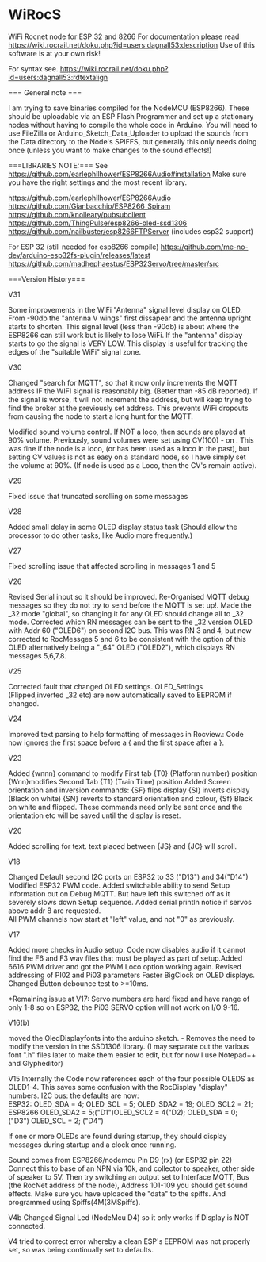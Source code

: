 # WiRocS

WiFi Rocnet node for ESP 32 and 8266
For documentation please read https://wiki.rocrail.net/doku.php?id=users:dagnall53:description
Use of this software is at your own risk!

 For syntax see. https://wiki.rocrail.net/doku.php?id=users:dagnall53:rdtextalign


=== General note ===


I am trying to save binaries compiled for the NodeMCU (ESP8266). These should be uploadable via an ESP Flash Programmer and set up a  stationary nodes without having to compile the whole code in Arduino. You will need to use FileZilla or Arduino_Sketch_Data_Uploader to upload the sounds from the Data directory to the Node's SPIFFS, but generally this only needs doing once (unless you want to make changes to the sound effects!) 

===LIBRARIES NOTE:===
See https://github.com/earlephilhower/ESP8266Audio#installation 
Make sure you have the right settings and the most recent library.

  https://github.com/earlephilhower/ESP8266Audio
  https://github.com/Gianbacchio/ESP8266_Spiram
  https://github.com/knolleary/pubsubclient
  https://github.com/ThingPulse/esp8266-oled-ssd1306
  https://github.com/nailbuster/esp8266FTPServer (includes esp32 support)

For ESP 32 (still needed for esp8266 compile)
  https://github.com/me-no-dev/arduino-esp32fs-plugin/releases/latest
  https://github.com/madhephaestus/ESP32Servo/tree/master/src


===Version History===

V31

Some improvements in the WiFi "Antenna" signal level display on OLED. From -90db the "antenna V wings" first dissapear and the antenna upright starts to shorten. This signal level (less than -90db) is about where the ESP8266 can still work but is likely to lose WiFi. If the "antenna" display starts to go the signal is VERY LOW. This display is useful for tracking the edges of the "suitable WiFi" signal zone.   


V30

Changed "search for MQTT", so that it now only increments the MQTT address IF the WIFI signal is reasonably big. (Better than -85 dB reported). If the signal is worse, it will not increment the address, but will keep trying to find the broker at the previously set address. This prevents WiFi dropouts from causing the node to start a long hunt for the MQTT. 

Modified sound volume control. If NOT a loco, then sounds are played at 90% volume. 
Previously, sound volumes were set using CV(100) - on . This was fine if the node is a loco, (or has been used as a loco in the past), but setting CV values is not as easy on a standard node, so I have simply set the volume at 90%. (If node is used as a Loco, then the CV's remain active). 

V29

Fixed issue that truncated scrolling on some messages 

V28

Added small delay in some OLED display status task (Should allow the processor to do other tasks, like Audio more frequently.)


V27

Fixed scrolling issue that affected scrolling in messages 1 and 5

V26

Revised Serial input so it should be improved.
Re-Organised MQTT debug messages so they do not try to send before the MQTT is set up!.
Made the _32 mode "global", so changing it for any OLED should change all to _32 mode.
Corrected which RN messages can be sent to the _32 version OLED with Addr 60 ("OLED6") on second I2C bus. This was RN 3 and 4, but now corrected to RocMessges 5 and 6 to be consistent with the option of this OLED alternatively being a "_64" OLED ("OLED2"), which displays RN messages 5,6,7,8.  
  

V25

Corrected fault that changed OLED settings.
OLED_Settings (Flipped,inverted _32 etc) are now automatically saved to EEPROM if changed. 


V24 

Improved text parsing to help formatting of messages in Rocview.: 
Code now ignores the first space before a { and the first space after a }. 

V23

Added {wnnn} command to modify First tab {T0} (Platform number) position
{Wnn}modifies Second Tab {T1} (Train Time) position
Added Screen orientation and inversion commands: {SF} flips display {SI} inverts display (Black on white) {SN} reverts     to standard   orientation and colour, {Sf} Black on white and flipped.
These commands need only be sent once and the orientation etc will be saved until the display is reset.

V20 

Added scrolling for text. text placed between {JS} and {JC} will scroll.


V18 

Changed Default second I2C ports on ESP32  to 33 ("D13") and 34("D14") 
Modified ESP32 PWM code. 
Added switchable ability to send Setup information out on Debug MQTT. But have left this switched off as it severely slows down Setup sequence.
Added serial println notice if servos above addr 8 are requested.  
All PWM channels now start at "left" value, and not "0" as previously.


V17 

Added more checks in Audio setup. Code now disables audio if it cannot find the F6 and F3 wav files that must be played as part of setup.Added 6616 PWM driver and got the PWM Loco option working again. Revised addressing of PI02 and Pi03 parameters  Faster BigClock on OLED displays. Changed Button debounce test to >=10ms.

*Remaining issue at V17: Servo numbers are hard fixed and have range of only 1-8 so on ESP32, the Pi03 SERVO option will not work on I/O 9-16.

V16(b) 

moved the OledDisplayfonts into the arduino sketch. - Removes the need to modify the version in the SSD1306 library. (I may separate out the various font ".h" files later to make them easier to edit, but for now I use Notepad++ and Glypheditor)

V15 Internally the Code now references each of the four possible OLEDS as OLED1-4. This saves some confusion with the RocDisplay "display" numbers. 
I2C bus: the defaults are now:  
  ESP32: OLED_SDA = 4; OLED_SCL = 5; OLED_SDA2 = 19; OLED_SCL2 = 21;
  ESP8266 OLED_SDA2 = 5;("D1")OLED_SCL2 = 4("D2); OLED_SDA = 0; ("D3") OLED_SCL = 2; ("D4") 

If one or more OLEDs are found during startup, they should display messages during startup and a clock once running. 

Sound comes from ESP8266/nodemcu Pin D9 (rx) (or ESP32 pin 22) Connect this to base of an NPN via 10k, and collector to speaker, other side of speaker to 5V. Then try switching an output set to Interface MQTT, Bus (the RocNet address of the node), Address 101-109 you should get sound effects. Make sure you have uploaded the "data" to the spiffs. And programmed using Spiffs(4M(3MSpiffs).   



V4b Changed Signal Led (NodeMcu D4) so it only works if Display is NOT connected.
     
V4 tried to correct error whereby a clean ESP's EEPROM was not properly set, so was being continually set to defaults.

